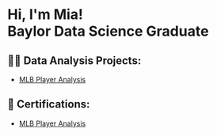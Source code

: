 <h1>Hi, I'm Mia! <br/><a>Baylor Data Science Graduate</a>

<h2>👩‍💻 Data Analysis Projects:</h2>

- <b></b>[MLB Player Analysis](https://github.com/joshmadakor1/Algorithms-Practice)
 
<h2>📄 Certifications:</h2>

- <b></b>[MLB Player Analysis](https://github.com/joshmadakor1/Algorithms-Practice)
